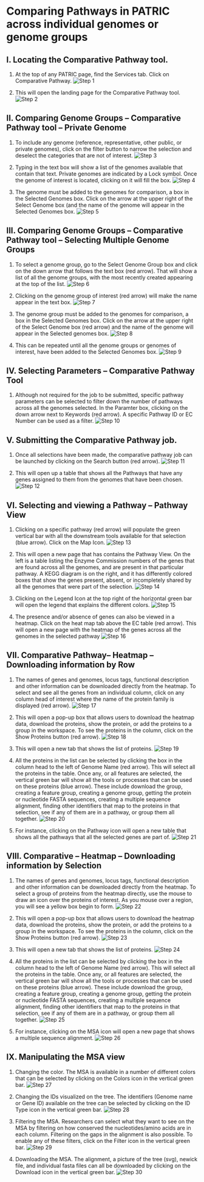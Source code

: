 # Comparing Pathways in PATRIC across individual genomes or genome groups
## I. Locating the Comparative Pathway tool.
1. At the top of any PATRIC page, find the Services tab. Click on Comparative Pathway.
![Step 1](./images/image1.png)

2. This will open the landing page for the Comparative Pathway tool.
![Step 2](./images/image2.png)

## II. Comparing Genome Groups – Comparative Pathway tool – Private Genome
1. To include any genome (reference, representative, other public, or private genomes), click on the filter button to narrow the selection and deselect the categories that are not of interest. 
![Step 3](./images/image3.png)

2. Typing in the text box will show a list of the genomes available that contain that text. Private genomes are indicated by a Lock symbol. Once the genome of interest is located, clicking on it will fill the box.
![Step 4](./images/image4.png)

3. The genome must be added to the genomes for comparison, a box in the Selected Genomes box. Click on the arrow at the upper right of the Select Genome box (and the name of the genome will appear in the Selected Genomes box.
![Step 5](./images/image5.png)

## III. Comparing Genome Groups – Comparative Pathway tool – Selecting Multiple Genome Groups
1. To select a genome group, go to the Select Genome Group box and click on the down arrow that follows the text box (red arrow). That will show a list of all the genome groups, with the most recently created appearing at the top of the list.
![Step 6](./images/image6.png)

2. Clicking on the genome group of interest (red arrow) will make the name appear in the text box.
![Step 7](./images/image7.png)

3. The genome group must be added to the genomes for comparison, a box in the Selected Genomes box. Click on the arrow at the upper right of the Select Genome box (red arrow) and the name of the genome will appear in the Selected genomes box.
![Step 8](./images/image8.png)

4. This can be repeated until all the genome groups or genomes of interest, have been added to the Selected Genomes box.
![Step 9](./images/image9.png)

## IV. Selecting Parameters – Comparative Pathway Tool
1. Although not required for the job to be submitted, specific pathway parameters can be selected to filter down the number of pathways across all the genomes selected. In the Paramter box, clicking on the down arrow next to Keywords (red arrow). A specific Pathway ID or EC Number can be used as a filter.
![Step 10](./images/image10.png)


## V. Submitting the Comparative Pathway job.
1. Once all selections have been made, the comparative pathway job can be launched by clicking on the Search button (red arrow).
![Step 11](./images/image11.png)

2. This will open up a table that shows all the Pathways that have any genes assigned to them from the genomes that have been chosen.
![Step 12](./images/image12.png)

## VI. Selecting and viewing a Pathway – Pathway View
1. Clicking on a specific pathway (red arrow) will populate the green vertical bar with all the downstream tools available for that selection (blue arrow). Click on the Map Icon.
![Step 13](./images/image13.png)

2. This will open a new page that has contains the Pathway View. On the left is a table listing the Enzyme Commission numbers of the genes that are found across all the genomes, and are present in that particular pathway. A KEGG diagram is on the right, and it has differently colored boxes that show the genes present, absent, or incompletely shared by all the genomes that were part of the selection.
![Step 14](./images/image14.png)

3. Clicking on the Legend Icon at the top right of the horizontal green bar will open the legend that explains the different colors.
![Step 15](./images/image15.png)

4. The presence and/or absence of genes can also be viewed in a heatmap. Click on the heat map tab above the EC table (red arrow). This will open a new page with the heatmap of the genes across all the genomes in the selected pathway
![Step 16](./images/image16.png)


## VII. Comparative Pathway– Heatmap – Downloading information by Row
1. The names of genes and genomes, locus tags, functional description and other information can be downloaded directly from the heatmap. To select and see all the genes from an individual column, click on any column head of interest where the name of the protein family is displayed (red arrow).
![Step 17](./images/image17.png)

2. This will open a pop-up box that allows users to download the heatmap data, download the proteins, show the protein, or add the proteins to a group in the workspace. To see the proteins in the column, click on the Show Proteins button (red arrow).
![Step 18](./images/image18.png)

3. This will open a new tab that shows the list of proteins.
![Step 19](./images/image19.png)

4. All the proteins in the list can be selected by clicking the box in the column head to the left of Genome Name (red arrow). This will select all the proteins in the table. Once any, or all features are selected, the vertical green bar will show all the tools or processes that can be used on these proteins (blue arrow). These include download the group, creating a feature group, creating a genome group, getting the protein or nucleotide FASTA sequences, creating a multiple sequence alignment, finding other identifiers that map to the proteins in that selection, see if any of them are in a pathway, or group them all together.
![Step 20](./images/image20.png)

5. For instance, clicking on the Pathway icon will open a new table that shows all the pathways that all the selected genes are part of.
![Step 21](./images/image21.png)

## VIII. Comparative – Heatmap – Downloading information by Selection
1. The names of genes and genomes, locus tags, functional description and other information can be downloaded directly from the heatmap. To select a group of proteins from the heatmap directly, use the mouse to draw an icon over the proteins of interest. As you mouse over a region, you will see a yellow box begin to form.
![Step 22](./images/image22.png)

2. This will open a pop-up box that allows users to download the heatmap data, download the proteins, show the protein, or add the proteins to a group in the workspace. To see the proteins in the column, click on the Show Proteins button (red arrow).
![Step 23](./images/image18.png)

3. This will open a new tab that shows the list of proteins.
![Step 24](./images/image23.png)

4. All the proteins in the list can be selected by clicking the box in the column head to the left of Genome Name (red arrow). This will select all the proteins in the table. Once any, or all features are selected, the vertical green bar will show all the tools or processes that can be used on these proteins (blue arrow). These include download the group, creating a feature group, creating a genome group, getting the protein or nucleotide FASTA sequences, creating a multiple sequence alignment, finding other identifiers that map to the proteins in that selection, see if any of them are in a pathway, or group them all together.
![Step 25](./images/image24.png)

5. For instance, clicking on the MSA icon will open a new page that shows a multiple sequence alignment.
![Step 26](./images/image25.png)

## IX. Manipulating the MSA view
1. Changing the color. The MSA is available in a number of different colors that can be selected by clicking on the Colors icon in the vertical green bar.
![Step 27](./images/image26.png)

2. Changing the IDs visualized on the tree. The identifiers (Genome name or Gene ID) available on the tree can be selected by clicking on the ID Type icon in the vertical green bar.
![Step 28](./images/image27.png)

3. Filtering the MSA. Researchers can select what they want to see on the MSA by filtering on how conserved the nucleotides/amino acids are in each column. Filtering on the gaps in the alignment is also possible. To enable any of these filters, click on the Filter icon in the vertical green bar.
![Step 29](./images/image28.png)

4. Downloading the MSA. The alignment, a picture of the tree (svg), newick file, and individual fasta files can all be downloaded by clicking on the Download icon in the vertical green bar.
![Step 30](./images/image29.png)